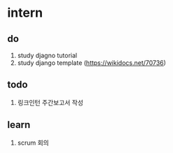 # intern

do
-------------
1. study djagno tutorial
2. study django template (https://wikidocs.net/70736)


todo
------------
1. 링크인턴 주간보고서 작성

learn
-----------
1. scrum 회의
